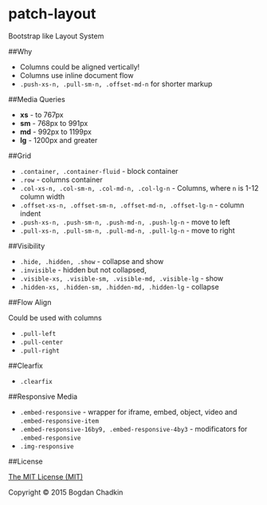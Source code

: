 # patch-layout
Bootstrap like Layout System

##Why

- Columns could be aligned vertically!
- Columns use inline document flow
- `.push-xs-n, .pull-sm-n, .offset-md-n` for shorter markup

##Media Queries

- **xs** - to 767px
- **sm** - 768px to 991px
- **md** - 992px to 1199px
- **lg** - 1200px and greater

##Grid

- `.container, .container-fluid` - block container
- `.row` - columns container
- `.col-xs-n, .col-sm-n, .col-md-n, .col-lg-n` - Columns, where `n` is 1-12 column width
- `.offset-xs-n, .offset-sm-n, .offset-md-n, .offset-lg-n` - column indent
- `.push-xs-n, .push-sm-n, .push-md-n, .push-lg-n` - move to left
- `.pull-xs-n, .pull-sm-n, .pull-md-n, .pull-lg-n` - move to right

##Visibility

- `.hide, .hidden, .show` - collapse and show
- `.invisible` - hidden but not collapsed,
- `.visible-xs, .visible-sm, .visible-md, .visible-lg` - show
- `.hidden-xs, .hidden-sm, .hidden-md, .hidden-lg` - collapse

##Flow Align

Could be used with columns

- `.pull-left`
- `.pull-center`
- `.pull-right`

##Clearfix
- `.clearfix`

##Responsive Media

- `.embed-responsive` - wrapper for iframe, embed, object, video and `.embed-responsive-item`
- `.embed-responsive-16by9, .embed-responsive-4by3` - modificators for `.embed-responsive`
- `.img-responsive`

##License

[The MIT License (MIT)](LICENSE)

Copyright &copy; 2015 Bogdan Chadkin
